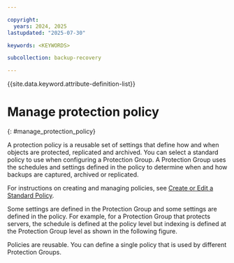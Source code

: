 ```yaml
---

copyright:
  years: 2024, 2025
lastupdated: "2025-07-30"

keywords: <KEYWORDS>

subcollection: backup-recovery

---
```


{{site.data.keyword.attribute-definition-list}}

# Manage protection policy
{: #manage_protection_policy}

A protection policy is a reusable set of settings that define how and when objects are protected, replicated and archived. You can select a standard policy to use when configuring a Protection Group. A Protection Group uses the schedules and settings defined in the policy to determine when and how backups are captured, archived or replicated.

For instructions on creating and managing policies, see [Create or Edit a Standard Policy](/docs/allowlist/backup-recovery?topic=backup-recovery-create_or_edit_a_standard_policy).

Some settings are defined in the Protection Group and some settings are defined in the policy. For example, for a Protection Group that protects servers, the schedule is defined at the policy level but indexing is defined at the Protection Group level as shown in the following figure.

Policies are reusable. You can define a single policy that is used by different Protection Groups.
